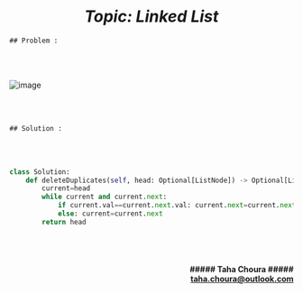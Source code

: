 <h1 align="center";"><em> Topic: Linked List</em></h1>

```diff
## Problem :
```
<br/><br/>                 

![image](https://user-images.githubusercontent.com/11164303/169665991-5ef6b618-265f-4fcb-bdb4-bbe58f04b582.png)

<br/><br/>

```diff
## Solution :
```
<br/><br/>                   
                    
```python
class Solution:
    def deleteDuplicates(self, head: Optional[ListNode]) -> Optional[ListNode]:
        current=head
        while current and current.next:
            if current.val==current.next.val: current.next=current.next.next
            else: current=current.next
        return head
```

<br/><br/>               
<h4 align="right">##### Taha Choura ##### <br/> <a align="right" width="100" href="#">taha.choura@outlook.com</a> </h4>
                                                                                     
                                                                                     
